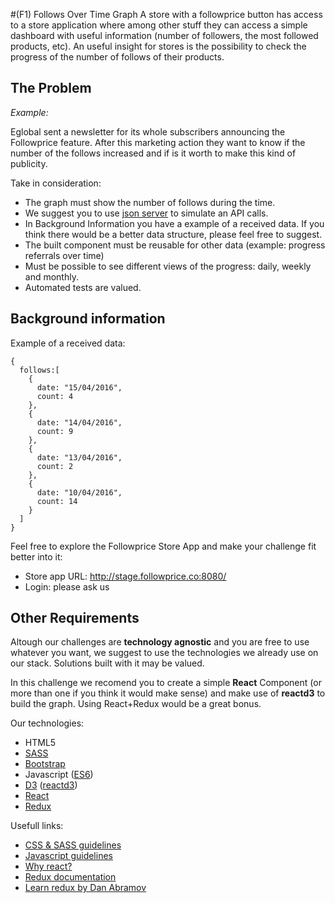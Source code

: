 #(F1) Follows Over Time Graph
A store with a followprice button has access to a store application where among other stuff they can access a simple dashboard with useful information (number of followers, the most followed products, etc). 
An useful insight for stores is the possibility to check the progress of the number of follows of their products.

## The Problem
*Example:*

Eglobal sent a newsletter for its whole subscribers announcing the Followprice feature. After this marketing action they want to know if the number of the follows increased and if is it worth to make this kind of publicity.

Take in consideration:
- The graph must show the number of follows during the time.
- We suggest you to use [json server](https://github.com/typicode/json-server) to simulate an API calls.
- In Background Information you have a example of a received data. If you think there would be a better data structure, please feel free to suggest.
- The built component must be reusable for other data (example: progress referrals over time)
- Must be possible to see different views of the progress: daily, weekly and monthly.
- Automated tests are valued.


## Background information

Example of a received data:
```
{
  follows:[
    {
      date: "15/04/2016",
      count: 4
    },
    {
      date: "14/04/2016",
      count: 9
    },
    {
      date: "13/04/2016",
      count: 2
    },
    {
      date: "10/04/2016",
      count: 14
    }
  ]
}
```

Feel free to explore the Followprice Store App and make your challenge fit better into it:
* Store app URL: http://stage.followprice.co:8080/
* Login: please ask us

## Other Requirements
Altough our challenges are __technology agnostic__ and you are free to use whatever you want, we suggest to use the technologies we already use on our stack. Solutions built with it may be valued.

In this challenge we recomend you to create a simple __React__ Component (or more than one if you think it would make sense) and make use of __reactd3__ to build the graph. Using React+Redux would be a great bonus.

Our technologies:
- HTML5
- [SASS](http://sass-lang.com/)
- [Bootstrap](http://getbootstrap.com/) 
- Javascript ([ES6](http://es6-features.org/))
- [D3](https://d3js.org/) ([reactd3](http://www.reactd3.org/))
- [React](https://facebook.github.io/react/) 
- [Redux](http://redux.js.org/index.html) 

Usefull links:
- [CSS & SASS guidelines](https://github.com/airbnb/css)
- [Javascript guidelines](https://github.com/airbnb/javascript)
- [Why react?](https://facebook.github.io/react/docs/why-react.html)
- [Redux documentation](http://redux.js.org/index.html)
- [Learn redux by Dan Abramov](https://egghead.io/lessons/javascript-redux-the-single-immutable-state-tree)
